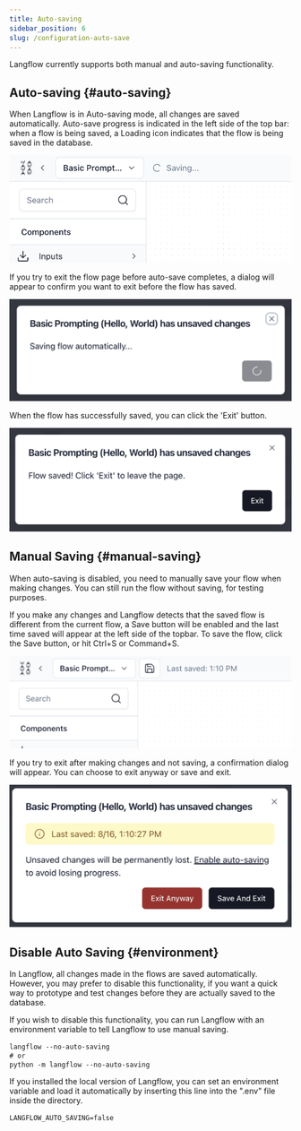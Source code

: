 ```yaml
---
title: Auto-saving
sidebar_position: 6
slug: /configuration-auto-save
---
```


Langflow currently supports both manual and auto-saving functionality.

## Auto-saving {#auto-saving}

When Langflow is in Auto-saving mode, all changes are saved automatically. Auto-save progress is indicated in the left side of the top bar: when a flow is being saved, a Loading icon indicates that the flow is being saved in the database.

![](./saving-header.png)

If you try to exit the flow page before auto-save completes, a dialog will appear to confirm you want to exit before the flow has saved.

![](./flow-saving.png)

When the flow has successfully saved, you can click the 'Exit' button.

![](./flow-saved.png)

## Manual Saving {#manual-saving}

When auto-saving is disabled, you need to manually save your flow when making changes. You can still run the flow without saving, for testing purposes.

If you make any changes and Langflow detects that the saved flow is different from the current flow, a Save button will be enabled and the last time saved will appear at the left side of the topbar. To save the flow, click the Save button, or hit Ctrl+S or Command+S.

![](./manual-save-button.png)

If you try to exit after making changes and not saving, a confirmation dialog will appear. You can choose to exit anyway or save and exit.

![](./flow-unsaved.png)

## Disable Auto Saving {#environment}

In Langflow, all changes made in the flows are saved automatically. However, you may prefer to disable this functionality, if you want a quick way to prototype and test changes before they are actually saved to the database.

If you wish to disable this functionality, you can run Langflow with an environment variable to tell Langflow to use manual saving.

```shell
langflow --no-auto-saving
# or
python -m langflow --no-auto-saving
```

If you installed the local version of Langflow, you can set an environment variable and load it automatically by inserting this line into the ".env" file inside the directory.

```env
LANGFLOW_AUTO_SAVING=false
```
